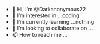- 👋 Hi, I’m @Darkanonymous22
- 👀 I’m interested in ...coding
- 🌱 I’m currently learning ...nothing
- 💞️ I’m looking to collaborate on ...
- 📫 How to reach me ...

<!---
Darkanonymous22/Darkanonymous22 is a ✨ special ✨ repository because its `README.md` (this file) appears on your GitHub profile.
You can click the Preview link to take a look at your changes.
--->
